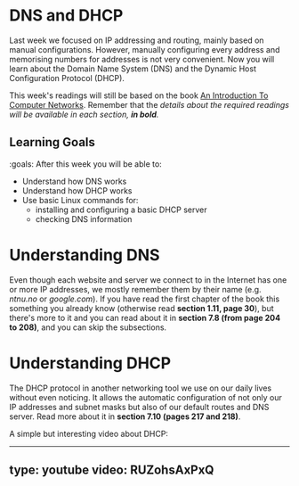 # DNS and DHCP

Last week we focused on IP addressing and routing, mainly based on manual configurations.
However, manually configuring every address and memorising numbers for addresses is not very convenient.
Now you will learn about the Domain Name System (DNS) and the Dynamic Host Configuration Protocol (DHCP).

This week's readings will still be based on the book [An Introduction To Computer Networks](http://intronetworks.cs.luc.edu/).
Remember that the *details about the required readings will be available in each section, **in bold**.*

## Learning Goals

:goals: After this week you will be able to:

- Understand how DNS works
- Understand how DHCP works
- Use basic Linux commands for:
    - installing and configuring a basic DHCP server
    - checking DNS information


# Understanding DNS

Even though each website and server we connect to in the Internet has one or more IP addresses, we mostly remember them by their name (e.g. *ntnu.no* or *google.com*).
If you have read the first chapter of the book this something you already know (otherwise read **section 1.11, page 30**), but there's more to it and you can read about it in **section 7.8 (from page 204 to 208)**, and you can skip the subsections.

# Understanding DHCP

The DHCP protocol in another networking tool we use on our daily lives without even noticing.
It allows the automatic configuration of not only our IP addresses and subnet masks but also of our default routes and DNS server.
Read more about it in **section 7.10 (pages 217 and 218)**.

A simple but interesting video about DHCP:

---
type: youtube
video: RUZohsAxPxQ
---
